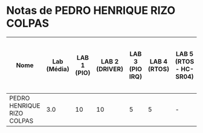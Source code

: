 # Notas de PEDRO HENRIQUE RIZO COLPAS

| Nome | Lab (Média) | LAB 1 (PIO) | LAB 2 (DRIVER) | LAB 3 (PIO IRQ) | LAB 4 (RTOS) | LAB 5 (RTOS - HC-SR04) | LAB 6 (RTOS - IMU) | LAB 7 (RTOS - LCD-LVGL) | LAB 8 (TC - RTC - RTT) | LAB 9 (RTOS - MUTEX) | LAB 10 (WIFI) |
| ---- | ----------- | ----------- | -------------- | -------------- | ------------ | ------------------- | ---------------- | ------------------- | ------------------ | ---------------- | ------------- |
| PEDRO HENRIQUE RIZO COLPAS | 3.0 | 10 | 10 | 5 | 5 | - | - | - | - | - | - |
